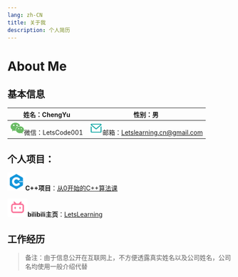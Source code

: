 ```yaml
---
lang: zh-CN
title: 关于我
description: 个人简历
---
```


# About Me

## 基本信息

| 姓名：ChengYu                                             | 性别：男                                                     |
| --------------------------------------------------------- | ------------------------------------------------------------ |
| <img src="./assets/wechat.png" width=30>微信：LetsCode001 | <img src="./assets/email.png" width=30>邮箱：Letslearning.cn@gmail.com |

## 个人项目：

<img src="./assets/cplusplus.png" width=40>**C++项目**：[从0开始的C++算法课](https://space.bilibili.com/25488437/channel/collectiondetail?sid=1830481)

<img src="./assets/bilibili.png" width=45>**bilibili主页**：[LetsLearning](https://space.bilibili.com/25488437?spm_id_from=333.1007.0.0)

## 工作经历

> 备注：由于信息公开在互联网上，不方便透露真实姓名以及公司姓名，公司名均使用一般介绍代替

